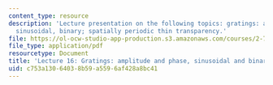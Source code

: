 ```yaml
---
content_type: resource
description: 'Lecture presentation on the following topics: gratings: amplitude, phase,
  sinusoidal, binary; spatially periodic thin transparency.'
file: https://ol-ocw-studio-app-production.s3.amazonaws.com/courses/2-71-optics-spring-2009/c753a13064038b59a5596af428a8bc41_MIT2_71S09_lec16.pdf
file_type: application/pdf
resourcetype: Document
title: 'Lecture 16: Gratings: amplitude and phase, sinusoidal and binary'
uid: c753a130-6403-8b59-a559-6af428a8bc41
---
```

